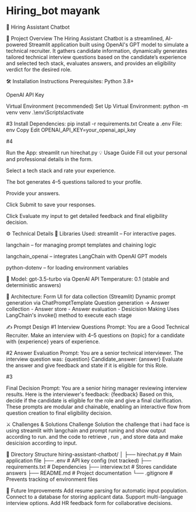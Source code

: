 # Hiring_bot mayank
🤖 Hiring Assistant Chatbot

📌 Project Overview The Hiring Assistant Chatbot is a streamlined, AI-powered Streamlit application built using OpenAI's GPT model to simulate a technical recruiter. It gathers candidate information, dynamically generates tailored technical interview questions based on the candidate’s experience and selected tech stack, evaluates answers, and provides an eligibility verdict for the desired role.

🛠 Installation Instructions Prerequisites: Python 3.8+

OpenAI API Key

Virtual Environment (recommended) Set Up Virtual Environment: python -m venv venv .\env\Scripts\activate

#3 Install Dependencies: pip install -r requirements.txt Create a .env File: env Copy Edit OPENAI_API_KEY=your_openai_api_key

#4

Run the App: streamlit run hirechat.py 💡 Usage Guide Fill out your personal and professional details in the form.

Select a tech stack and rate your experience.

The bot generates 4–5 questions tailored to your profile.

Provide your answers.

Click Submit to save your responses.

Click Evaluate my input to get detailed feedback and final eligibility decision.

⚙️ Technical Details 🔧 Libraries Used: streamlit – For interactive pages.

langchain – for managing prompt templates and chaining logic

langchain_openai – integrates LangChain with OpenAI GPT models

python-dotenv – for loading environment variables

🤖 Model: gpt-3.5-turbo via OpenAI API Temperature: 0.1 (stable and deterministic answers)

📐 Architecture: Form UI for data collection (Streamlit) Dynamic prompt generation via ChatPromptTemplate Question generation → Answer collection - Answer store - Answer evaluation - Desicision Making Uses LangChain's invoke() method to execute each stage

✍️ Prompt Design #1 Interview Questions Prompt: You are a Good Technical Recruiter. Make an interview with 4–5 questions on {topic} for a candidate with {experience} years of experience.

#2 Answer Evaluation Prompt: You are a senior technical interviewer. The interview question was: {question} Candidate_answer: {answer} Evaluate the answer and give feedback and state if it is eligible for this Role.

#3

Final Decision Prompt: You are a senior hiring manager reviewing interview results. Here is the interviewer's feedback: {feedback} Based on this, decide if the candidate is eligible for the role and give a final clarification. These prompts are modular and chainable, enabling an interactive flow from question creation to final eligibility decision.

⚔️ Challenges & Solutions Challenge Solution the challenge that i had face is using streamlit with langchain and prompt runing and show output according to run. and the code to retrieve , run , and store data and make desicision according to input.

📁 Directory Structure hiring-assistant-chatbot/ │ ├── hirechat.py # Main application file ├── .env # API key config (not tracked) ├── requirements.txt # Dependencies ├── interview.txt # Stores candidate answers ├── README.md # Project documentation └── .gitignore # Prevents tracking of environment files

🧠 Future Improvements Add resume parsing for automatic input population. Connect to a database for storing applicant data. Support multi-language interview options. Add HR feedback form for collaborative decisions.
